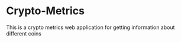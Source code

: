 # Crypto-Metrics
This is a crypto metrics web application for getting information about different coins 

